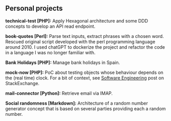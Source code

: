

## Personal projects

**technical-test [PHP]:** Apply Hexagonal architecture and some DDD concepts to develop an API read endpoint.

**book-quotes [Perl]:** Parse text inputs, extract phrases with a chosen word. Rescued original script developed with the perl programming language around 2010. I used chatGPT to dockerize the project and refactor the code in a language I was no longer familiar with.

**Bank Holidays [PHP]:** Manage bank holidays in Spain.

**mock-now [PHP]:** PoC about testing objects whose behaviour depends on the (real time) clock. For a bit of context, see [Software Engineering](https://softwareengineering.stackexchange.com/questions/235145/real-time-unit-testing-or-how-to-mock-now
) post on StackExchange.
	
**mail-connector [Python]:** Retrieve email via IMAP.

**Social randomness [Markdown]:** Architecture of a random number generator concept that is based on several parties providing each a random number.